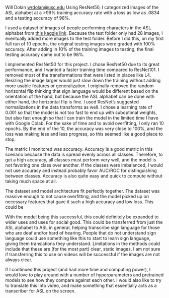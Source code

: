 Will Dolan
wrdolan@usc.edu
Using ResNet50, I categorized images of the ASL alphabet at a >99% training accuracy rate with a loss as low as .0834 and a testing accuracy of 98%.

I used a dataset of images of people performing characters in the ASL alphabet from [this kaggle link](https://www.kaggle.com/datasets/grassknoted/asl-alphabet). Because the test folder only had 28 images, I eventually added more images to the test folder. Before I did this, on my first full run of 10 epochs, the original testing images were graded with 100% accuracy. After adding in 10% of the training images to testing, the final testing accuracy came out to be 98%.

I implemented ResNet50 for this project. I chose ResNet50 due to its great performance, and I wanted a faster training time compared to ResNet101. I removed most of the transformations that were listed in places like L4. Resizing the image larger would just slow down the training without adding more usable features or generalization. I originally removed the random horizontal flip thinking that sign language would be different based on the orientation of the hand, but because the ASL alphabet can be done with either hand, the horizontal flip is fine. I used ResNet’s suggested normalizations in the data transforms as well. I chose a learning rate of 0.001 so that the model is not too fast to end up with suboptimal weights, but also fast enough so that I can train the model in the limited time I have with Google Colab. For the sake of time and to avoid overfitting, I only ran 10 epochs. By the end of the 10, the accuracy was very close to 100%, and the loss was making less and less progress, so this seemed like a good place to stop.

The metric I monitored was accuracy. Accuracy is a good metric in this scenario because the data is spread evenly across all classes. Therefore, to get a high accuracy, all classes must perform very well, and the model is not favoring one class over another. If the classes were imbalanced, I would not use accuracy and instead probably favor AUC/ROC for distinguishing between classes. Accuracy is also quite easy and quick to compute without taking much space at all. 

The dataset and model architecture fit perfectly together. The dataset was massive enough to not cause overfitting, and the model picked up on necessary features that gave it such a high accuracy and low loss. This could be 

With the model being this successful, this could definitely be expanded to wider uses and uses for social good. This could be transferred from just the ASL alphabet to ASL in general, helping transcribe sign language for those who are deaf and/or hard of hearing. People that do not understand sign language could use something like this to start to learn sign language, giving them translations they understand. Limitations in the methods could include that these are (for the most part) clear, static images. I am not sure if transferring this to use on videos will be successful if the images are not always clear.

If I continued this project (and had more time and computing power), I would love to play around with a number of hyperparameters and pretrained models to see how they compare against each other. I would also like to try to translate this into video, and make something that essentially acts as a transcriber for ASL on the screen. 
